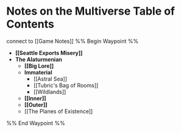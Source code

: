 # Notes on the Multiverse Table of Contents
connect to [[Game Notes]]
%% Begin Waypoint %%
- **[[Seattle Exports Misery]]**
- **The Alaturmenian**
	- **[[Big Lore]]**
	- **Immaterial**
		- [[Astral Sea]]
		- [[Tubric's Bag of Rooms]]
		- [[Wildlands]]
	- **[[Inner]]**
	- **[[Outer]]**
	- [[The Planes of Existence]]

%% End Waypoint %%